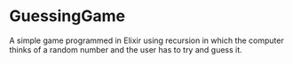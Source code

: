 # GuessingGame

A simple game programmed in Elixir using recursion in which the computer thinks of a random number and the user has to try and guess it.
